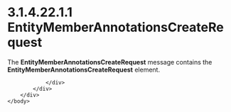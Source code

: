 <html dir="LTR" xmlns:mshelp="http://msdn.microsoft.com/mshelp" xmlns:ddue="http://ddue.schemas.microsoft.com/authoring/2003/5" xmlns:xlink="http://www.w3.org/1999/xlink" xmlns:tool="http://www.microsoft.com/tooltip">
    <head>
        <meta http-equiv="Content-Type" content="text/html; CHARSET=utf-8"></meta>
        <meta name="save" content="history"></meta>
        <title>3.1.4.22.1.1 EntityMemberAnnotationsCreateRequest</title>
        <xml>
            <mshelp:toctitle title="3.1.4.22.1.1 EntityMemberAnnotationsCreateRequest"></mshelp:toctitle>
            <mshelp:rltitle title="[MS-SSMDSWS-15]: EntityMemberAnnotationsCreateRequest"></mshelp:rltitle>
            <mshelp:keyword index="A" term="bd933b8d-829e-4155-ad93-3fb8217cab2d"></mshelp:keyword>
            <mshelp:attr name="DCSext.ContentType" value="open specification"></mshelp:attr>
            <mshelp:attr name="AssetID" value="bd933b8d-829e-4155-ad93-3fb8217cab2d"></mshelp:attr>
            <mshelp:attr name="TopicType" value="kbRef"></mshelp:attr>
            <mshelp:attr name="DCSext.Title" value="[MS-SSMDSWS-15]: EntityMemberAnnotationsCreateRequest" />
        </xml>
    </head>
    <body>
        <div id="header">
            <h1 class="heading">3.1.4.22.1.1 EntityMemberAnnotationsCreateRequest</h1>
        </div>
        <div id="mainSection">
            <div id="mainBody">
                <div id="allHistory" class="saveHistory"></div>
                <div id="sectionSection0" class="section" name="collapseableSection">
                    

<p>The <b>EntityMemberAnnotationsCreateRequest</b> message
contains the <b>EntityMemberAnnotationsCreateRequest</b> element.</p>


                </div>
            </div>
        </div>
    </body>
</html>